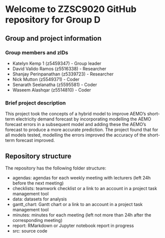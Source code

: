 # Welcome to ZZSC9020 GitHub repository for Group D

## Group and project information

### Group members and zIDs
- Katelyn Kemp 1 (z5459347) - Group leader
- David Valido Ramos (z5516338) - Researcher
- Shanjay Perinpanathan (z5339723) - Researcher
- Nick Mutton (z5549371) - Coder
- Senarath Seelanatha (z5595581) - Coder
- Waseem Alashqar (z5514810) - Coder

### Brief project description
This project took the concepts of a hybrid model to improve AEMO’s short-term electricity demand forecast by incorporating modelling the AEMO forecast errors in a subsequent model and adding these the AEMO’s forecast to produce a more accurate prediction. The project found that for all models tested, modelling the errors improved the accuracy of the short-term forecast improved. 

## Repository structure

The repository has the following folder structure:

- agendas: agendas for each weekly meeting with lecturers (left 24h before the next meeting)
- checklists: teamwork checklist or a link to an account in a project task management tool
- data: datasets for analysis
- gantt_chart: Gantt chart or a link to an account in a project task management tool
- minutes: minutes for each meeting (left not more than 24h after the corresponding meeting)
- report: RMarkdown or Jupyter notebook report in progress
- src: source code
